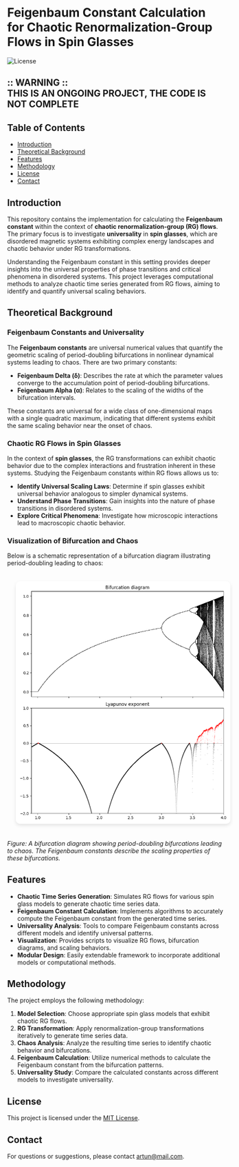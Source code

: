 # Feigenbaum Constant Calculation for Chaotic Renormalization-Group Flows in Spin Glasses

![License](https://img.shields.io/badge/license-MIT-blue.svg)

:: WARNING ::  
THIS IS AN ONGOING PROJECT, THE CODE IS NOT COMPLETE
-

## Table of Contents

- [Introduction](#introduction)
- [Theoretical Background](#theoretical-background)
- [Features](#features)
- [Methodology](#methodology)
- [License](#license)
- [Contact](#contact)

## Introduction

This repository contains the implementation for calculating the **Feigenbaum constant** within the context of **chaotic renormalization-group (RG) flows**. The primary focus is to investigate **universality** in **spin glasses**, which are disordered magnetic systems exhibiting complex energy landscapes and chaotic behavior under RG transformations.

Understanding the Feigenbaum constant in this setting provides deeper insights into the universal properties of phase transitions and critical phenomena in disordered systems. This project leverages computational methods to analyze chaotic time series generated from RG flows, aiming to identify and quantify universal scaling behaviors.

## Theoretical Background

### Feigenbaum Constants and Universality

The **Feigenbaum constants** are universal numerical values that quantify the geometric scaling of period-doubling bifurcations in nonlinear dynamical systems leading to chaos. There are two primary constants:

- **Feigenbaum Delta (δ)**: Describes the rate at which the parameter values converge to the accumulation point of period-doubling bifurcations.
- **Feigenbaum Alpha (α)**: Relates to the scaling of the widths of the bifurcation intervals.

These constants are universal for a wide class of one-dimensional maps with a single quadratic maximum, indicating that different systems exhibit the same scaling behavior near the onset of chaos.

### Chaotic RG Flows in Spin Glasses

In the context of **spin glasses**, the RG transformations can exhibit chaotic behavior due to the complex interactions and frustration inherent in these systems. Studying the Feigenbaum constants within RG flows allows us to:

- **Identify Universal Scaling Laws**: Determine if spin glasses exhibit universal behavior analogous to simpler dynamical systems.
- **Understand Phase Transitions**: Gain insights into the nature of phase transitions in disordered systems.
- **Explore Critical Phenomena**: Investigate how microscopic interactions lead to macroscopic chaotic behavior.

### Visualization of Bifurcation and Chaos

Below is a schematic representation of a bifurcation diagram illustrating period-doubling leading to chaos:

<div align="center">
  <img
    src="images/bifurcation_diagram.png"
    alt="Bifurcation Diagram"
    width="500"
    title="Bifurcation Diagram"
    style="border-radius: 10px; margin: 20px; box-shadow: 0 4px 8px rgba(0,0,0,0.1);"
  >
</div>

*Figure: A bifurcation diagram showing period-doubling bifurcations leading to chaos. The Feigenbaum constants describe the scaling properties of these bifurcations.*

## Features

- **Chaotic Time Series Generation**: Simulates RG flows for various spin glass models to generate chaotic time series data.
- **Feigenbaum Constant Calculation**: Implements algorithms to accurately compute the Feigenbaum constant from the generated time series.
- **Universality Analysis**: Tools to compare Feigenbaum constants across different models and identify universal patterns.
- **Visualization**: Provides scripts to visualize RG flows, bifurcation diagrams, and scaling behaviors.
- **Modular Design**: Easily extendable framework to incorporate additional models or computational methods.

## Methodology

The project employs the following methodology:

1. **Model Selection**: Choose appropriate spin glass models that exhibit chaotic RG flows.
2. **RG Transformation**: Apply renormalization-group transformations iteratively to generate time series data.
3. **Chaos Analysis**: Analyze the resulting time series to identify chaotic behavior and bifurcations.
4. **Feigenbaum Calculation**: Utilize numerical methods to calculate the Feigenbaum constant from the bifurcation patterns.
5. **Universality Study**: Compare the calculated constants across different models to investigate universality.

## License

This project is licensed under the [MIT License](LICENSE).

## Contact

For questions or suggestions, please contact <artun@mail.com>.